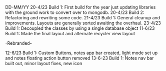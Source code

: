 DD-MM/YY
20-4/23 Build 1: First build for the year just updating libraries with the ground work to convert over to mongodb.
20-4/23 Build 2: Refactoring and rewriting some code.
21-4/23 Build 1: General cleanup and improvements. Layouts are generally sorted awaiting the overhaul.
23-4/23 Build 1: Decoupled the classes by using a single database object
11-6/23 Build 1: Made the final layout and alternate recycler view layout

-Rebranded-

12-6/23 Build 1: Custom Buttons, notes app bar created, light mode set up and notes floating action button removed
13-6-23 Build 1: Notes nav bar built out, minor layout fixes, new icon
